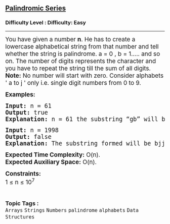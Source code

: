 <h2><a href="https://www.geeksforgeeks.org/problems/palindromic-series5346/1?page=1&category=Strings&status=unsolved,attempted&sortBy=accuracy">Palindromic Series</a></h2><h3>Difficulty Level : Difficulty: Easy</h3><hr><div class="problems_problem_content__Xm_eO"><p><span style="font-size: 14pt;">You have given a number <strong>n</strong>. He has to create a lowercase alphabetical string from that number and tell whether the string is palindrome. a = 0 , b = 1….. and so on. The number of digits represents the character and you have to repeat the string till the sum of all digits.<br><strong>Note:</strong> No number will start with zero. Consider alphabets ' a to j '&nbsp;only i.e. single digit numbers from 0 to 9.</span></p>
<p><span style="font-size: 14pt;"><strong>Examples:</strong></span></p>
<pre><span style="font-size: 14pt;"><strong>Input:</strong> n = 61
<strong>Output:</strong> true
<strong>Explanation: </strong>n = 61 the substring “gb” will be printed till 7 (6+1) characters i.e. “gbgbgbg” and it is palindrome. return true.
</span></pre>
<pre><span style="font-size: 14pt;"><strong>Input:</strong> n = 1998 <strong>
Output:</strong> false<br><strong>Explanation: </strong>The substring formed will be bjji and repeat 1+9+9+8=27 times.</span></pre>
<p><span style="font-size: 14pt;"><strong>Expected Time Complexity:</strong> O(n).<br><strong>Expected Auxiliary Space:</strong> O(n).</span></p>
<p><span style="font-size: 14pt;"><strong>Constraints:<br></strong></span><span style="font-size: 14pt;">1 ≤ n ≤ 10<sup>7</sup></span></p></div><br><p><span style=font-size:18px><strong>Topic Tags : </strong><br><code>Arrays</code>&nbsp;<code>Strings</code>&nbsp;<code>Numbers</code>&nbsp;<code>palindrome</code>&nbsp;<code>alphabets</code>&nbsp;<code>Data Structures</code>&nbsp;